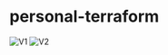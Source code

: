 # personal-terraform

![V1](https://github.com/Jacob-Bordelon/personal-terraform/actions/workflows/terraform-plan.yml/badge.svg?branch=staging)
![V2](https://github.com/Jacob-Bordelon/personal-terraform/actions/workflows/terraform-planv2.yml/badge.svg?branch=staging)